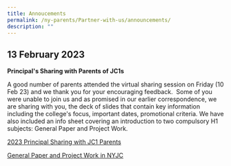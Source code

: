 ```yaml
---
title: Annoucements
permalink: /ny-parents/Partner-with-us/announcements/
description: ""
---
```

<h2>13 February 2023</h2>
<p><strong>Principal's Sharing with Parents of JC1s</strong></p>
<p>A good number of parents attended the virtual sharing session on Friday (10 Feb 23) and we thank you for your encouraging feedback.  Some of you were unable to join us and as promised in our earlier correspondence, we are sharing with you, the deck of slides that contain key information including the college's focus, important dates, promotional criteria. We have also included an info sheet covering an introduction to two compulsory H1 subjects: General Paper and Project Work.
	
[2023 Principal Sharing with JC1 Parents](/files/2023-Principal-Sharing-with-JC1-Parents_PG.pdf)

[General Paper and Project Work in NYJC](/files/General-Paper-and-Project-Work-in-Nanyang-JC-2023.pdf)
	
</p>